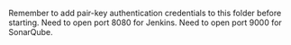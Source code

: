 Remember to add pair-key authentication credentials to this folder before starting.
Need to open port 8080 for Jenkins.
Need to open port 9000 for SonarQube.
